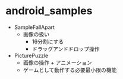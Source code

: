 # android_samples

* SampleFallApart
  - 画像の扱い
    - 16分割にする
    - ドラッグアンドドロップ操作
* PicturePuzzle
  - 画像の操作 + アニメーション
  - ゲームとして動作する必要最小限の機能 

